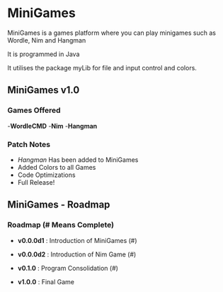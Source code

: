 # MiniGames

 MiniGames is a games platform where you can play minigames such as Wordle, Nim and Hangman
 
 It is programmed in Java

 It utilises the package myLib for file and input control and colors.
 
## MiniGames v1.0

### Games Offered
-**WordleCMD**
-**Nim**
-**Hangman**

### Patch Notes
- _Hangman_ Has been added to MiniGames
- Added Colors to all Games
- Code Optimizations
- Full Release!

## MiniGames - Roadmap

### Roadmap (# Means Complete)

- **v0.0.0d1**  : Introduction of MiniGames (#)
- **v0.0.0d2**  : Introduction of Nim Game (#)
- **v0.1.0**  : Program Consolidation (#)

- **v1.0.0**  : Final Game<br>